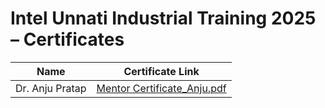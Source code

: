 # Intel Unnati Industrial Training 2025 – Certificates

| Name            | Certificate Link |
|-----------------|------------------|
| Dr. Anju Pratap | [Mentor Certificate_Anju.pdf](https://github.com/sijuswamyresearch/Intel-Unnati-Industrial-Training-2025/blob/main/Mentor%20Certificate_Anju.pdf) |
